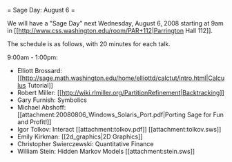 = Sage Day: August 6 =

We will have a "Sage Day" next Wednesday, August 6, 2008 starting
at 9am in [[http://www.css.washington.edu/room/PAR+112|Parrington Hall 112]].

The schedule is as follows, with 20 minutes for each talk.

9:00am - 1:00pm:

 * Elliott Brossard: [[http://sage.math.washington.edu/home/elliottd/calctut/intro.html|Calculus Tutorial]]
 * Robert Miller: [[http://wiki.rlmiller.org/PartitionRefinement|Backtracking]]
 * Gary Furnish: Symbolics
 * Michael Abshoff: [[attachment:20080806_Windows_Solaris_Port.pdf|Porting Sage for Fun and Profit!]]
 * Igor Tolkov: Interact [[attachment:tolkov.pdf]] [[attachment:tolkov.sws]]
 * Emily Kirkman: [[2d_graphics|2D Graphics]]
 * Christopher Swierczewski: Quantitative Finance
 * William Stein: Hidden Markov Models [[attachment:stein.sws]]


